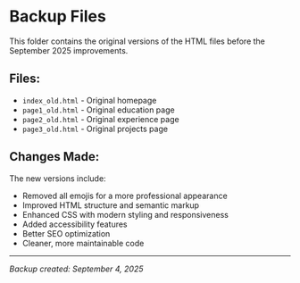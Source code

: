 # Backup Files

This folder contains the original versions of the HTML files before the September 2025 improvements.

## Files:
- `index_old.html` - Original homepage
- `page1_old.html` - Original education page  
- `page2_old.html` - Original experience page
- `page3_old.html` - Original projects page

## Changes Made:
The new versions include:
- Removed all emojis for a more professional appearance
- Improved HTML structure and semantic markup
- Enhanced CSS with modern styling and responsiveness
- Added accessibility features
- Better SEO optimization
- Cleaner, more maintainable code

---
*Backup created: September 4, 2025*
